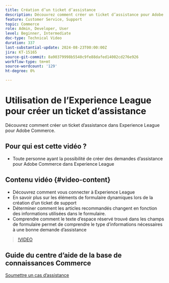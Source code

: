 ```yaml
---
title: Création d’un ticket d’assistance
description: Découvrez comment créer un ticket d’assistance pour Adobe Commerce dans Experience League
feature: Customer Service, Support
topic: Commerce
role: Admin, Developer, User
level: Beginner, Intermediate
doc-type: Technical Video
duration: 337
last-substantial-update: 2024-08-23T00:00:00Z
jira: KT-15165
source-git-commit: 8a90379998b5540c9fe88dafed14002cd276e926
workflow-type: tm+mt
source-wordcount: '129'
ht-degree: 0%

---
```



# Utilisation de l’Experience League pour créer un ticket d’assistance

Découvrez comment créer un ticket d’assistance dans Experience League pour Adobe Commerce.

## Pour qui est cette vidéo ?

* Toute personne ayant la possibilité de créer des demandes d’assistance pour Adobe Commerce dans Experience League

## Contenu vidéo {#video-content}

* Découvrez comment vous connecter à Experience League
* En savoir plus sur les éléments de formulaire dynamiques lors de la création d’un ticket de support
* Déterminer comment les articles recommandés changent en fonction des informations utilisées dans le formulaire.
* Comprendre comment le texte d’espace réservé trouvé dans les champs de formulaire permet de comprendre le type d’informations nécessaires à une bonne demande d’assistance

>[!VIDEO](https://video.tv.adobe.com/v/3449555?learn=on&captions=fre_fr)

## Guide du centre d’aide de la base de connaissances Commerce

[Soumettre un cas d’assistance](https://experienceleague.adobe.com/fr/docs/commerce-knowledge-base/kb/help-center-guide/magento-help-center-user-guide#support-case)

